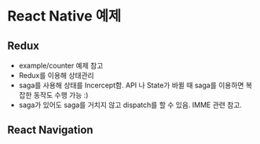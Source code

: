 # React Native 예제

## Redux

- example/counter 예제 참고
- Redux를 이용해 상태관리
- saga를 사용해 상태를 Incercept함. API 나 State가 바뀔 때 saga를 이용하면 복잡한 동작도 수행 가능 :)
- saga가 있어도 saga를 거치지 않고 dispatch를 할 수 있음. IMME 관련 참고.

## React Navigation
